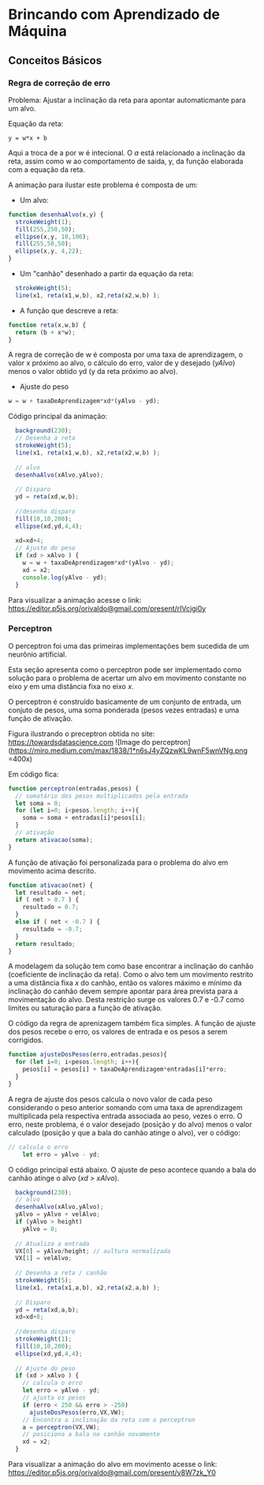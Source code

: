 # Brincando com Aprendizado de Máquina

## Conceitos Básicos 

### Regra de correção de erro 

Problema: Ajustar a inclinação da reta para apontar automaticmante para um alvo.

Equação da reta: 
```
y = w*x + b 
```
Aqui a troca de a por w é intecional. O _a_ está relacionado a inclinação da reta, assim como w ao comportamento de saida, y, da função elaborada com a equação da reta. 

A animação para ilustar este problema é composta de um: 

* Um alvo: 
```javascript
function desenhaAlvo(x,y) {
  strokeWeight(1);
  fill(255,250,50);
  ellipse(x,y, 10,100); 
  fill(255,50,50);
  ellipse(x,y, 4,22);  
}
```

* Um "canhão" desenhado a partir da equação da reta:  
```javascript 
  strokeWeight(5);
  line(x1, reta(x1,w,b), x2,reta(x2,w,b) ); 
``` 

* A função que descreve a reta: 
```javascript 
function reta(x,w,b) {
  return (b + x*w); 
}
``` 

A regra de correção de w é composta por uma taxa de aprendizagem, o valor x próximo ao alvo, o cálculo do erro, valor de y desejado (_yAlvo_) menos o valor obtido yd (y da reta próximo ao alvo).   

* Ajuste do peso
```javascript 
w = w + taxaDeAprendizagem*xd*(yAlvo - yd);  
``` 

Código principal da animação: 
```javascript 
  background(230);
  // Desenha a reta 
  strokeWeight(5);
  line(x1, reta(x1,w,b), x2,reta(x2,w,b) ); 
  
  // alvo 
  desenhaAlvo(xAlvo,yAlvo); 
  
  // Disparo 
  yd = reta(xd,w,b);
  
  //desenha disparo
  fill(10,10,200);
  ellipse(xd,yd,4,4);
  
  xd=xd+4; 
  // Ajuste do peso 
  if (xd > xAlvo ) {
    w = w + taxaDeAprendizagem*xd*(yAlvo - yd); 
    xd = x2; 
    console.log(yAlvo - yd);
  }
``` 

Para visualizar a animação acesse o link: 
https://editor.p5js.org/orivaldo@gmail.com/present/rIVcjgi0y

### Perceptron 

O perceptron foi uma das primeiras implementações bem sucedida de um neurônio artificial. 

Esta seção apresenta como o perceptron pode ser implementado como solução para o problema de acertar um alvo em movimento constante no eixo _y_ em uma distância fixa no eixo _x_. 

O perceptron é construído basicamente de um conjunto de entrada, um conjuto de pesos, uma soma ponderada (pesos vezes entradas) e uma função de ativação.

Figura ilustrando o preceptron obtida no site: https://towardsdatascience.com 
![Image do perceptron](https://miro.medium.com/max/1838/1*n6sJ4yZQzwKL9wnF5wnVNg.png =400x)

Em código fica:
```javascript
function perceptron(entradas,pesos) {
  // somatário dos pesos multiplicados pela entrada    
  let soma = 0; 
  for (let i=0; i<pesos.length; i++){
    soma = soma + entradas[i]*pesos[i]; 
  }
  // ativação
  return ativacao(soma); 
}
```

A função de ativação foi personalizada para o problema do alvo em movimento acima descrito. 
```javascript
function ativacao(net) {
  let resultado = net; 
  if ( net > 0.7 ) {
    resultado = 0.7;       
  }
  else if ( net < -0.7 ) {
    resultado = -0.7;
  }
  return resultado;   
}
```

A modelagem da solução tem como base encontrar a inclinação do canhão (coeficiente de inclinação da reta). Como o alvo tem um movimento restrito a uma distância fixa _x_ do canhão, então os valores máximo e mínimo da inclinação do canhão devem sempre apontar para área prevista para a movimentação do alvo. Desta restrição surge os valores 0.7 e -0.7 como limites ou saturação para a função de ativação. 

O código da regra de aprenizagem também fica simples. A função de ajuste dos pesos recebe o erro, os valores de entrada e os pesos a serem corrigidos. 
```javascript
function ajusteDosPesos(erro,entradas,pesos){
  for (let i=0; i<pesos.length; i++){
    pesos[i] = pesos[i] + taxaDeAprendizagem*entradas[i]*erro;
  }
}
```

A regra de ajuste dos pesos calcula o novo valor de cada peso considerando o peso anterior somando com uma taxa de aprendizagem multiplicada pela respectiva entrada associada ao peso, vezes o erro. O erro, neste problema, é o valor desejado (posição y do alvo) menos o valor calculado (posição y que a bala do canhão atinge o alvo), ver o código: 
```javascript
// calcula o erro 
    let erro = yAlvo - yd; 
```

O código principal está abaixo. O ajuste de peso acontece quando a bala do canhão atinge o alvo (_xd > xAlvo_).
```javascript
  background(230);
  // alvo 
  desenhaAlvo(xAlvo,yAlvo); 
  yAlvo = yAlvo + velAlvo;
  if (yAlvo > height) 
    yAlvo = 0; 
  
  // Atualiza a entrada 
  VX[0] = yAlvo/height; // aultura normalizada  
  VX[1] = velAlvo; 
  
  // Desenha a reta / canhão 
  strokeWeight(5);
  line(x1, reta(x1,a,b), x2,reta(x2,a,b) ); 
  
  // Disparo 
  yd = reta(xd,a,b);
  xd=xd+8; 
  
  //desenha disparo
  strokeWeight(1);
  fill(10,10,200);
  ellipse(xd,yd,4,4);
  
  // Ajuste do peso 
  if (xd > xAlvo ) {
    // calcula o erro 
    let erro = yAlvo - yd; 
    // ajusta os pesos 
    if (erro < 250 && erro > -250)
      ajusteDosPesos(erro,VX,VW); 
    // Encontra a inclinação da reta com o perceptron 
    a = perceptron(VX,VW); 
    // posiciona a bala no canhão novamente 
    xd = x2;
  }
```

Para visualizar a animação do alvo em movimento acesse o link: 
https://editor.p5js.org/orivaldo@gmail.com/present/v8W7zk_Y0
